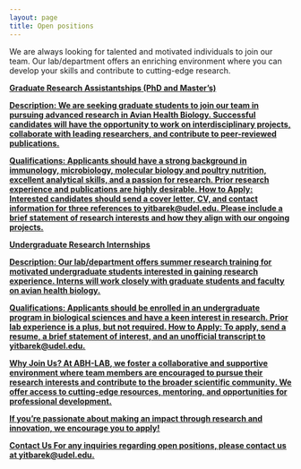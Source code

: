 ```yaml
---
layout: page
title: Open positions
---
```


We are always looking for talented and motivated individuals to join our team. 
Our lab/department offers an enriching environment where you can develop your skills and contribute to cutting-edge research.

<u><strong>Graduate Research Assistantships (PhD and Master’s)<u><strong>

**Description:** We are seeking graduate students to join our team in pursuing advanced research in Avian Health Biology. Successful candidates will have the opportunity to work on interdisciplinary projects, collaborate with leading researchers, and contribute to peer-reviewed publications.

**Qualifications:** Applicants should have a strong background in immunology, microbiology, molecular biology and poultry nutrition, excellent analytical skills, and a passion for research. Prior research experience and publications are highly desirable.
How to Apply: Interested candidates should send a cover letter, CV, and contact information for three references to [yitbarek@udel.edu](mailto:example@domain.com). Please include a brief statement of research interests and how they align with our ongoing projects.


<u><strong>Undergraduate Research Internships<u><strong>

**Description:** Our lab/department offers summer research training for motivated undergraduate students interested in gaining research experience. Interns will work closely with graduate students and faculty on avian health biology.

**Qualifications:** Applicants should be enrolled in an undergraduate program in biological sciences and have a keen interest in research. Prior lab experience is a plus, but not required.
How to Apply: To apply, send a resume, a brief statement of interest, and an unofficial transcript to [yitbarek@udel.edu](mailto:example@domain.com).

Why Join Us?
At **ABH-LAB**, we foster a collaborative and supportive environment where team members are encouraged to pursue their research interests and contribute to the broader scientific community. 
We offer access to cutting-edge resources, mentoring, and opportunities for professional development.

If you’re passionate about making an impact through research and innovation, we encourage you to apply!

Contact Us
For any inquiries regarding open positions, please contact us at [yitbarek@udel.edu](mailto:example@domain.com).